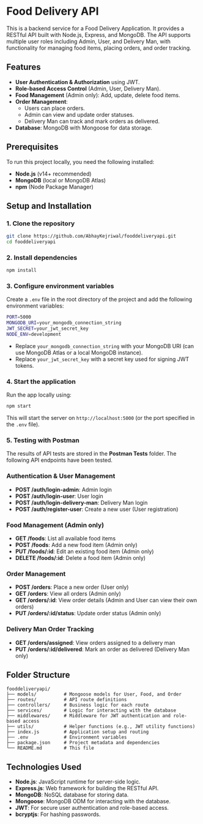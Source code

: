 # Food Delivery API

This is a backend service for a Food Delivery Application. It provides a RESTful API built with Node.js, Express, and MongoDB. The API supports multiple user roles including Admin, User, and Delivery Man, with functionality for managing food items, placing orders, and order tracking.

## Features
- **User Authentication & Authorization** using JWT.
- **Role-based Access Control** (Admin, User, Delivery Man).
- **Food Management** (Admin only): Add, update, delete food items.
- **Order Management**:
  - Users can place orders.
  - Admin can view and update order statuses.
  - Delivery Man can track and mark orders as delivered.
- **Database**: MongoDB with Mongoose for data storage.

## Prerequisites
To run this project locally, you need the following installed:
- **Node.js** (v14+ recommended)
- **MongoDB** (local or MongoDB Atlas)
- **npm** (Node Package Manager)

## Setup and Installation

### 1. Clone the repository
```bash
git clone https://github.com/AbhayKejriwal/fooddeliveryapi.git
cd fooddeliveryapi
```

### 2. Install dependencies
```bash
npm install
```

### 3. Configure environment variables
Create a `.env` file in the root directory of the project and add the following environment variables:
```bash
PORT=5000
MONGODB_URI=your_mongodb_connection_string
JWT_SECRET=your_jwt_secret_key
NODE_ENV=development
```

- Replace `your_mongodb_connection_string` with your MongoDB URI (can use MongoDB Atlas or a local MongoDB instance).
- Replace `your_jwt_secret_key` with a secret key used for signing JWT tokens.

### 4. Start the application
Run the app locally using:
```bash
npm start
```
This will start the server on `http://localhost:5000` (or the port specified in the `.env` file).

### 5. Testing with Postman
The results of API tests are stored in the **Postman Tests** folder. The following API endpoints have been tested.

### **Authentication & User Management**
- **POST /auth/login-admin**: Admin login
- **POST /auth/login-user**: User login
- **POST /auth/login-delivery-man**: Delivery Man login
- **POST /auth/register-user**: Create a new user (User registration)

### **Food Management (Admin only)**
- **GET /foods**: List all available food items
- **POST /foods**: Add a new food item (Admin only)
- **PUT /foods/:id**: Edit an existing food item (Admin only)
- **DELETE /foods/:id**: Delete a food item (Admin only)

### **Order Management**
- **POST /orders**: Place a new order (User only)
- **GET /orders**: View all orders (Admin only)
- **GET /orders/:id**: View order details (Admin and User can view their own orders)
- **PUT /orders/:id/status**: Update order status (Admin only)

### **Delivery Man Order Tracking**
- **GET /orders/assigned**: View orders assigned to a delivery man
- **PUT /orders/:id/delivered**: Mark an order as delivered (Delivery Man only)

## Folder Structure
```plaintext
fooddeliveryapi/
├── models/          # Mongoose models for User, Food, and Order
├── routes/          # API route definitions
├── controllers/     # Business logic for each route
├── services/        # Logic for interacting with the database
├── middlewares/     # Middleware for JWT authentication and role-based access
├── utils/           # Helper functions (e.g., JWT utility functions)
├── index.js         # Application setup and routing
├── .env             # Environment variables
├── package.json     # Project metadata and dependencies
└── README.md        # This file
```

## Technologies Used
- **Node.js**: JavaScript runtime for server-side logic.
- **Express.js**: Web framework for building the RESTful API.
- **MongoDB**: NoSQL database for storing data.
- **Mongoose**: MongoDB ODM for interacting with the database.
- **JWT**: For secure user authentication and role-based access.
- **bcryptjs**: For hashing passwords.